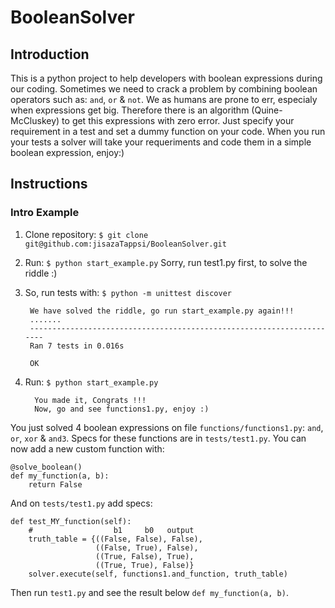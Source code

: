 # BooleanSolver

## Introduction

This is a python project to help developers with boolean expressions during our coding. Sometimes we need to crack a problem by combining boolean operators such as: `and`, `or` & `not`. We as humans are prone to err, especialy when expressions get big. Therefore there is an algorithm (Quine-McCluskey) to get this expressions with zero error. Just specify your requirement in a test and set a dummy function on your code. When you run your tests a solver will take your requeriments and code them in a simple boolean expression, enjoy:)

## Instructions

### Intro Example

1.  Clone repository:
    `$ git clone git@github.com:jisazaTappsi/BooleanSolver.git`

2.  Run:
    `$ python start_example.py`
    Sorry, run test1.py first, to solve the riddle :)

3. So, run tests with: `$ python -m unittest discover`

        We have solved the riddle, go run start_example.py again!!!
        .......
        ----------------------------------------------------------------------
        Ran 7 tests in 0.016s
        
        OK

4.  Run: `$ python start_example.py`
    
          You made it, Congrats !!!
          Now, go and see functions1.py, enjoy :)

You just solved 4 boolean expressions on file `functions/functions1.py`: `and`, `or`, `xor` & `and3`. Specs for these functions are in `tests/test1.py`. You can now add a new custom function with:

    @solve_boolean()
    def my_function(a, b):
        return False

And on `tests/test1.py` add specs:

    def test_MY_function(self):
        #                  b1     b0   output
        truth_table = {((False, False), False),
                       ((False, True), False),
                       ((True, False), True),
                       ((True, True), False)}
        solver.execute(self, functions1.and_function, truth_table)

Then run `test1.py` and see the result below `def my_function(a, b)`.



